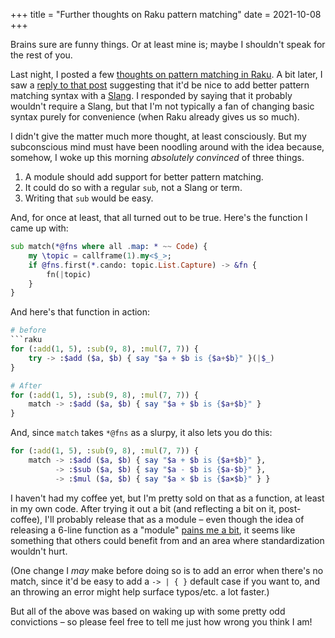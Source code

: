 +++
title = "Further thoughts on Raku pattern matching"
date = 2021-10-08
+++

Brains sure are funny things.  Or at least mine is; maybe I shouldn't speak for the rest of you.

Last night, I posted a few [thoughts on pattern matching in Raku](https://www.codesections.com/blog/try-some-pattern-matching/).  A bit later, I saw a [reply to that post](https://www.reddit.com/r/rakulang/comments/q3mn13/lets_try_some_pattern_matching_codesections/?) suggesting that it'd be nice to add better pattern matching syntax with a [Slang](https://docs.raku.org/language/variables#The_~_twigil).  I responded by saying that it probably wouldn't require a Slang, but that I'm not typically a fan of changing basic syntax purely for convenience (when Raku already gives us so much).

I didn't give the matter much more thought, at least consciously.  But my subconscious mind must have been noodling around with the idea because, somehow, I woke up this morning _absolutely convinced_ of three things.

1. A module should add support for better pattern matching.
2. It could do so with a regular `sub`, not a Slang or term.
3. Writing that `sub` would be easy.

And, for once at least, that all turned out to be true.  Here's the function I came up with:

<!-- more -->

```raku
sub match(*@fns where all .map: * ~~ Code) {
    my \topic = callframe(1).my<$_>;
    if @fns.first(*.cando: topic.List.Capture) -> &fn {
        fn(|topic)
    }
}
```

And here's that function in action:

```raku
# before
```raku
for (:add(1, 5), :sub(9, 8), :mul(7, 7)) {
    try -> :$add ($a, $b) { say "$a + $b is {$a+$b}" }(|$_)
}

# After
for (:add(1, 5), :sub(9, 8), :mul(7, 7)) {
    match -> :$add ($a, $b) { say "$a + $b is {$a+$b}" }
}
```

And, since `match` takes `*@fns` as a slurpy, it also lets you do this:

```raku
for (:add(1, 5), :sub(9, 8), :mul(7, 7)) {
    match -> :$add ($a, $b) { say "$a + $b is {$a+$b}" },
          -> :$sub ($a, $b) { say "$a - $b is {$a-$b}" },
          -> :$mul ($a, $b) { say "$a × $b is {$a×$b}" } }
```

I haven't had my coffee yet, but I'm pretty sold on that as a function, at least in my own code.  After trying it out a bit (and reflecting a bit on it, post-coffee), I'll probably release that as a module – even though the idea of releasing a 6-line function as a "module" [pains me a bit](https://www.davidhaney.io/npm-left-pad-have-we-forgotten-how-to-program/), it seems like something that others could benefit from and an area where standardization wouldn't hurt.

(One change I _may_ make before doing so is to add an error when there's no match, since it'd be easy to add a `-> | { }` default case if you want to, and an throwing an error might help surface typos/etc. a lot faster.)

But all of the above was based on waking up with some pretty odd convictions – so please feel free to tell me just how wrong you think I am!
<!--stackedit_data:
eyJoaXN0b3J5IjpbOTQxNTYwNDE0XX0=
-->